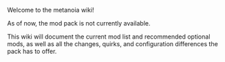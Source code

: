 Welcome to the metanoia wiki!

As of now, the mod pack is not currently available.

This wiki will document the current mod list and recommended optional mods, as well as all the changes, quirks, and configuration differences the pack has to offer.

